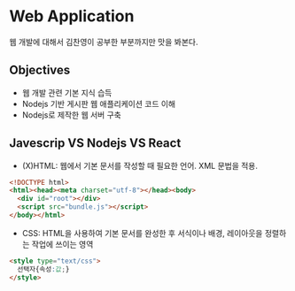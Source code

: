 # Web Application
웹 개발에 대해서 김찬영이 공부한 부분까지만 맛을 봐본다.

## Objectives
* 웹 개발 관련 기본 지식 습득
* Nodejs 기반 게시판 웹 애플리케이션 코드 이해
* Nodejs로 제작한 웹 서버 구축

## Javescrip VS Nodejs VS React
* (X)HTML: 웹에서 기본 문서를 작성할 때 필요한 언어. XML 문법을 적용.
```html
<!DOCTYPE html>
<html><head><meta charset="utf-8"></head><body>
  <div id="root"></div>
  <script src="bundle.js"></script>
</body></html>
```
* CSS: HTML을 사용하여 기본 문서를 완성한 후 서식이나 배경, 레이아웃을 정렬하는 작업에 쓰이는 영역
```html
<style type="text/css">
  선택자{속성:값;}
</style>
```
